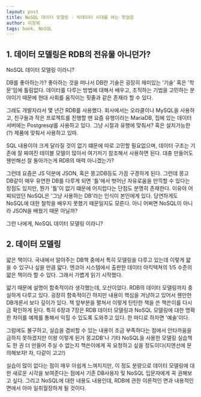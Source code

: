 ```yaml
---
layout: post
title: NoSQL 데이터 모델링 - 빅데이터 시대를 여는 첫걸음
author: 이장복
tags: book, NoSQL
---
```



## 1. 데이터 모델링은 RDB의 전유물 아니던가?

NoSQL 데이터 모델링 이라니?

DB를 좋아하는가? 좋아하는 것을 떠나서 DB란 기술은 굉장히 재미있는 '기술' 혹은 '학문'임에 틀림없다. 데이터를 다루는 방법에 대해서 배우고, 조직하는 기법을 고민하는 분야이기 때문에 현대 사회를 움직이는 핏줄과 같은 존재라 할 수 있다. 

그래도 개발자라서 몇 년간 RDB를 사용했다. 회사에서는 오라클이나 MySQL을 사용하고, 친구들과 작은 프로젝트를 진행할 땐 요즘 유행이라는 MariaDB, 집에 있는 데이터서버에는 Postgresql를 사용하고 있다. 그냥 시절과 유행에 맞춰서? 혹은 설치가능한(?) 제품에 맞춰서 사용하고 있따.

SQL 내용이야 크게 달라질 것이 없기 떄문에 따로 고민할 필요없으며, 데이터 구조는 기존에 잘 짜여진 테이블 모델이 많아서 여기저기 참조해서 사용하면 된다. 대충 만들어도 웬만해선 잘 돌아가는게 RDB의 매력 아니겠는가?

그런데 요즘은 JS 덕분에 JSON, 혹은 몽고DB등도 가끔 구경하게 된다. 그런데 몽고DB같이 매우 유연한 DB를 다루게 되면 '틀'에서 벗어난 자유로움을 만끽할 수 있다는 장점도 있지만, 뭔가 '틀'이 없기 떄문에 어지럽다는 단점도 분명히 존재한다. 이유야 어찌되었던 NoSQL은 '그냥 사용하는 DB'라는 인식이 본인에게 있다. 당연하게도 NoSQL에 대한 철학을 배우지 못했기 때문일지도 모른다. 아니 어쩌면 NoSQL이 아니라 JSON을 배웠기 때문 아닐까?

그런 나에게,  NoSQL 데이터 모델링 이라니?

## 2. 데이터 모델링

얇은 책이다. 국내에서 알아주는 DB책 중에서 특히 모델링을 다루고 있는데 이렇게 얇을 수 있구나 싶을 만큼 얇다. 엔코아 시스템에서 출판한 데이터 아킥텍쳐의 1/5 수준의 얇은 책이라 할 수 있다. 그래서 가볍게 읽기 시작했다.

얇기 때문에 설명이 함축적이라 생각했는데, 오산이었다. RDB의 데이터 모델링까지 충실하게 다루고 있다. 굉장히 함축적이긴 하지만 내용이 핵심을 겨냥하고 있어서 웬만한 DB개론서 보다 깊이가 있다. 책 앞부분을 펼쳐서 이렇게 탄탄한 책을 쓴 책쓴이를 다시금 확인하게 된다. 특히 6장과 7장은 RDB 데이터 모델링과 NoSQL 모델링에 대한 명확한 차이를 예제를 통해서 익힐 수 있도록 도와주고 있다. 한 마디로 하자면 '예술'이다.

그럼에도 불구하고, 실습을 겸비할 수 있는 내용이 조금 부족하다는 점에서 안타까움을 금하지 못하겠지만 이왕 이렇게 된거 몽고DB'나 기타 NoSQL을 사용한 모델링 실습책도 한 권 더 만들어 주실 수 없는지 책쓴이에게 꼭 요청하고 싶을 정도이다(지앤선에 문의해보자! 자, 다같이 고고!)

실습이 많이 없다는 점이 매우 아쉽게 느껴지지만, 이 정도 분량으로 데이터 모델링에 대한 새로운 시각을 보여준다는 점에서 기존 DB사용자 및 NoSQL 입문자에게 꼭 권해보고 싶다. 그리고 NoSQL에 대한 내용도 내용인데, RDB에 관한 이론적인 면과 내용적인 면에서 아마 일취월장하게 될 것이다. 